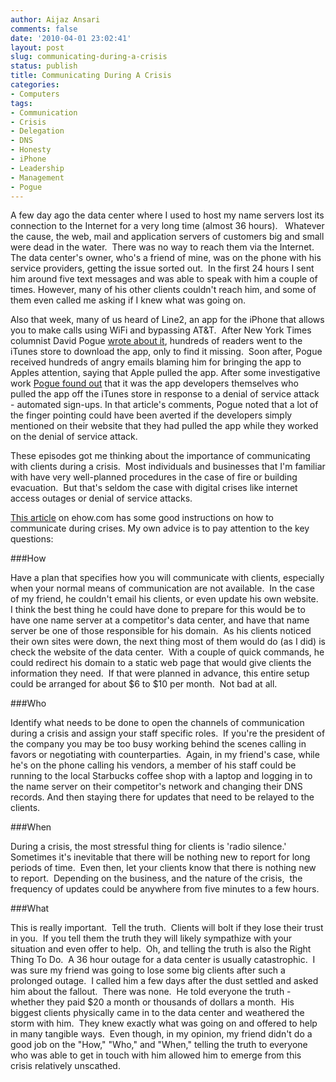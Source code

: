 ```yaml
---
author: Aijaz Ansari
comments: false
date: '2010-04-01 23:02:41'
layout: post
slug: communicating-during-a-crisis
status: publish
title: Communicating During A Crisis
categories:
- Computers
tags:
- Communication
- Crisis
- Delegation
- DNS
- Honesty
- iPhone
- Leadership
- Management
- Pogue
---
```


A few day ago the data center where I used to host my name servers lost its
connection to the Internet for a very long time (almost 36 hours).   Whatever
the cause, the web, mail and application servers of customers big and small
were dead in the water.  There was no way to reach them via the Internet.  The
data center's owner, who's a friend of mine, was on the phone with his service
providers, getting the issue sorted out.  In the first 24 hours I sent him
around five text messages and was able to speak with him a couple of times.
However, many of his other clients couldn't reach him, and some of them even
called me asking if I knew what was going on.
<!--more-->

Also that week, many of us heard of Line2, an app for the iPhone that allows
you to make calls using WiFi and bypassing AT&T.  After New York Times
columnist David Pogue [wrote about it](http://www.nytimes.com/2010/03/25/technology/personaltech/25pogue.html),
hundreds of readers went to the iTunes store to download the app, only to find
it missing.  Soon after, Pogue received hundreds of angry emails blaming him
for bringing the app to Apples attention, saying that Apple pulled the app.
After some investigative work [Pogue found out](http://pogue.blogs.nytimes.com/2010/03/27/why-the-line-2-app-is-up-and-down/) that it was the app developers themselves who pulled the app off the
iTunes store in response to a denial of service attack - automated sign-ups.
In that article's comments, Pogue noted that a lot of the finger pointing
could have been averted if the developers simply mentioned on their website
that they had pulled the app while they worked on the denial of service
attack.

<!-- ai l /wp/question.png /wp/question.png 204 140 -->
These episodes got me thinking about
the importance of communicating with clients during a crisis.  Most
individuals and businesses that I'm familiar with have very well-planned
procedures in the case of fire or building evacuation.  But that's seldom the
case with digital crises like internet access outages or denial of service
attacks.

[This article](http://www.ehow.com/how_15981_communicate-during-crisis.html)
on ehow.com has some good instructions on how to communicate during crises.
My own advice is to pay attention to the key questions:

###How

Have a plan that specifies how you will communicate with clients, especially when your normal means of communication are not available.  In the case of my friend, he couldn't email his clients, or even update his own website.  I think the best thing he could have done to prepare for this would be to have one name server at a competitor's data center, and have that name server be one of those responsible for his domain.  As his clients noticed their own sites were down, the next thing most of them would do (as I did) is check the website of the data center.  With a couple of quick commands, he could redirect his domain to a static web page that would give clients the information they need.  If that were planned in advance, this entire setup could be arranged for about $6 to $10 per month.  Not bad at all.

###Who

Identify what needs to be done to open the channels of communication during a crisis and assign your staff specific roles.  If you're the president of the company you may be too busy working behind the scenes calling in favors or negotiating with counterparties.  Again, in my friend's case, while he's on the phone calling his vendors, a member of his staff could be  running to the local Starbucks coffee shop with a laptop and logging in to the name server on their competitor's network and changing their DNS records. And then staying there for updates that need to be relayed to the clients.

###When

During a crisis, the most stressful thing for clients is 'radio silence.'  Sometimes it's inevitable that there will be nothing new to report for long periods of time.  Even then, let your clients know that there is nothing new to report.  Depending on the business, and the nature of the crisis,  the frequency of updates could be anywhere from five minutes to a few hours.

###What

This is really important.  Tell the truth.  Clients will bolt if they lose their trust in you.  If you tell them the truth they will likely sympathize with your situation and even offer to help.  Oh, and telling the truth is also the Right Thing To Do.  A 36 hour outage for a data center is usually catastrophic.  I was sure my friend was going to lose some big clients after such a prolonged outage.  I called him a few days after the dust settled and asked him about the fallout.  There was none.  He told everyone the truth - whether they paid $20 a month or thousands of dollars a month.  His biggest clients physically came in to the data center and weathered the storm with him.  They knew exactly what was going on and offered to help in many tangible ways.  Even though, in my opinion, my friend didn't do a good job on the "How," "Who," and "When," telling the truth to everyone who was able to get in touch with him allowed him to emerge from this crisis relatively unscathed.
